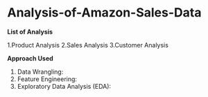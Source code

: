 # Analysis-of-Amazon-Sales-Data
**List of Analysis**

1.Product Analysis
2.Sales Analysis
3.Customer Analysis

**Approach Used**

1. Data Wrangling:
2. Feature Engineering:
3. Exploratory Data Analysis (EDA):
